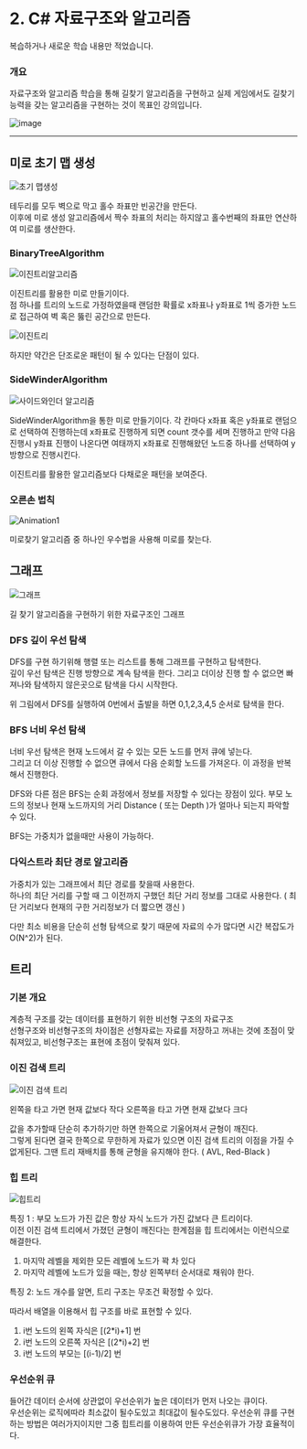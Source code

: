 # 2. C# 자료구조와 알고리즘

복습하거나 새로운 학습 내용만 적었습니다.

### 개요

자료구조와 알고리즘 학습을 통해 길찾기 알고리즘을 구현하고 실제 게임에서도 길찾기 능력을 갖는 알고리즘을 구현하는 것이 목표인 강의입니다.

![image](https://cdn.inflearn.com/public/files/courses/324727/2d8d5911-b35c-485e-a245-ac242149c9ac/rookiss-pt2-2.gif)

---

## 미로 초기 맵 생성

![초기 맵생성](https://user-images.githubusercontent.com/67315288/119766376-dda56f80-beef-11eb-9da6-42c1bdbb27d2.png)

테두리를 모두 벽으로 막고 홀수 좌표만 빈공간을 만든다.  
이후에 미로 생성 알고리즘에서 짝수 좌표의 처리는 하지않고 홀수번째의 좌표만 연산하여 미로를 생산한다.

### BinaryTreeAlgorithm

![이진트리알고리즘](https://user-images.githubusercontent.com/67315288/119761091-2a844880-bee6-11eb-8936-2e0df2e624fe.png)

이진트리를 활용한 미로 만들기이다.  
점 하나를 트리의 노드로 가정하였을때 랜덤한 확률로 x좌표나 y좌표로 1씩 증가한 노드로 접근하여 벽 혹은 뚫린 공간으로 만든다.

![이진트리](https://user-images.githubusercontent.com/67315288/119761651-286eb980-bee7-11eb-990f-b91f7e3e0b56.png)

하지만 약간은 단조로운 패턴이 될 수 있다는 단점이 있다.

### SideWinderAlgorithm

![사이드와인더 알고리즘](https://user-images.githubusercontent.com/67315288/119765675-a5516180-beee-11eb-91bf-ca08c1a38225.png)

SideWinderAlgorithm을 통한 미로 만들기이다.
각 칸마다 x좌표 혹은 y좌표로 랜덤으로 선택하여 진행하는데 x좌표로 진행하게 되면 count 갯수를 세며 진행하고 만약 다음 진행시 y좌표 진행이 나온다면 여태까지 x좌표로 진행해왔던 노드중 하나를 선택하여 y방향으로 진행시킨다.

이진트리를 활용한 알고리즘보다 다채로운 패턴을 보여준다.

### 오른손 법칙

![Animation1](https://user-images.githubusercontent.com/67315288/119799582-291f4400-bf17-11eb-8467-1703676e16e9.gif)

미로찾기 알고리즘 중 하나인 우수법을 사용해 미로를 찾는다.

## 그래프

![그래프](https://user-images.githubusercontent.com/67315288/119821139-2fb8b600-bf2d-11eb-8925-484119ebe0ce.png)

길 찾기 알고리즘을 구현하기 위한 자료구조인 그래프

### DFS 깊이 우선 탐색

DFS를 구현 하기위해 행렬 또는 리스트를 통해 그래프를 구현하고 탐색한다.  
깊이 우선 탐색은 진행 방향으로 계속 탐색을 한다. 그리고 더이상 진행 할 수 없으면 빠져나와 탐색하지 않은곳으로 탐색을 다시 시작한다.

위 그림에서 DFS를 실행하여 0번에서 출발을 하면 0,1,2,3,4,5 순서로 탐색을 한다.

### BFS 너비 우선 탐색

너비 우선 탐색은 현재 노드에서 갈 수 있는 모든 노드를 먼저 큐에 넣는다.  
그리고 더 이상 진행할 수 없으면 큐에서 다음 순회할 노드를 가져온다. 이 과정을 반복해서 진행한다.

DFS와 다른 점은 BFS는 순회 과정에서 정보를 저장할 수 있다는 장점이 있다. 부모 노드의 정보나 현재 노드까지의 거리 Distance ( 또는 Depth )가 얼마나 되는지 파악할 수 있다.

BFS는 가중치가 없을때만 사용이 가능하다.

### 다익스트라 최단 경로 알고리즘

가중치가 있는 그래프에서 최단 경로를 찾을때 사용한다.  
하나의 최단 거리를 구할 때 그 이전까지 구했던 최단 거리 정보를 그대로 사용한다. ( 최단 거리보다 현재의 구한 거리정보가 더 짧으면 갱신 )

다만 최소 비용을 단순히 선형 탐색으로 찾기 때문에 자료의 수가 많다면 시간 복잡도가 O(N^2)가 된다.

## 트리

### 기본 개요

계층적 구조를 갖는 데이터를 표현하기 위한 비선형 구조의 자료구조  
선형구조와 비선형구조의 차이점은 선형자료는 자료를 저장하고 꺼내는 것에 초점이 맞춰져있고, 비선형구조는 표현에 초점이 맞춰져 있다.

### 이진 검색 트리

![이진 검색 트리](https://user-images.githubusercontent.com/67315288/120062701-711ca300-c09e-11eb-9b73-92d521dfd596.png)

왼쪽을 타고 가면 현재 값보다 작다
오른쪽을 타고 가면 현재 값보다 크다

값을 추가할때 단순히 추가하기만 하면 한쪽으로 기울어져서 균형이 깨진다.  
그렇게 된다면 결국 한쪽으로 무한하게 자료가 있으면 이진 검색 트리의 이점을 가질 수 없게된다.
그땐 트리 재배치를 통해 균형을 유지해야 한다. ( AVL, Red-Black )

### 힙 트리

![힙트리](https://user-images.githubusercontent.com/67315288/120062776-cc4e9580-c09e-11eb-98d5-8f5c28f88f9f.png)

특징 1 : 부모 노드가 가진 값은 항상 자식 노드가 가진 값보다 큰 트리이다.  
이전 이진 검색 트리에서 가졌던 균형이 깨진다는 한계점을 힙 트리에서는 이런식으로 해결한다.

1. 마지막 레벨을 제외한 모든 레벨에 노드가 꽉 차 있다
2. 마지막 레벨에 노드가 있을 때는, 항상 왼쪽부터 순서대로 채워야 한다.

특징 2: 노드 개수를 알면, 트리 구조는 무조건 확정할 수 있다.

따라서 배열을 이용해서 힙 구조를 바로 표현할 수 있다.

1. i번 노드의 왼쪽 자식은 \[(2\*i)+1] 번
1. i번 노드의 오른쪽 자식은 \[(2\*i)+2] 번
1. i번 노드의 부모는 \[(i-1)/2] 번

### 우선순위 큐

들어간 데이터 순서에 상관없이 우선순위가 높은 데이터가 먼저 나오는 큐이다.  
우선순위는 로직에따라 최소값이 될수도있고 최대값이 될수도있다.
우선순위 큐를 구현하는 방법은 여러가지이지만 그중 힙트리를 이용하여 만든 우선순위큐가 가장 효율적이다.
